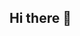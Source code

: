 ## Hi there 👋

<!--**Here are some ideas to get you started:**

🙋‍♀️ A short introduction - what is your organization all about?

🌈 Contribution guidelines - how can the community get involved?

👩‍💻 Useful resources - where can the community find your docs? Is there anything else the community should know?

🍿 Fun facts - what does your team eat for breakfast?

🧙 Remember, anda boleh melakukan perkara yang hebat dengan kuasa [Markdown](https://docs.github.com/github/writing-on-github/getting-started-with-writing-and-formatting-on-github/basic-writing-and-formatting-syntax)
-->